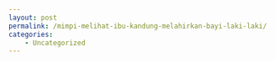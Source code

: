 ```yaml
---
layout: post
permalink: /mimpi-melihat-ibu-kandung-melahirkan-bayi-laki-laki/
categories:
    - Uncategorized
---
```


